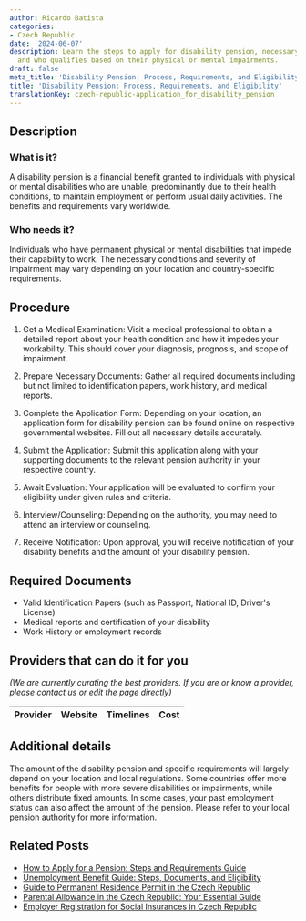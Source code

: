 ```yaml
---
author: Ricardo Batista
categories:
- Czech Republic
date: '2024-06-07'
description: Learn the steps to apply for disability pension, necessary documents,
  and who qualifies based on their physical or mental impairments.
draft: false
meta_title: 'Disability Pension: Process, Requirements, and Eligibility'
title: 'Disability Pension: Process, Requirements, and Eligibility'
translationKey: czech-republic-application_for_disability_pension
---
```


## Description
### What is it?
A disability pension is a financial benefit granted to individuals with physical or mental disabilities who are unable, predominantly due to their health conditions, to maintain employment or perform usual daily activities. The benefits and requirements vary worldwide.

### Who needs it?
Individuals who have permanent physical or mental disabilities that impede their capability to work. The necessary conditions and severity of impairment may vary depending on your location and country-specific requirements.

## Procedure

1. Get a Medical Examination: Visit a medical professional to obtain a detailed report about your health condition and how it impedes your workability. This should cover your diagnosis, prognosis, and scope of impairment.

2. Prepare Necessary Documents: Gather all required documents including but not limited to identification papers, work history, and medical reports.

3. Complete the Application Form: Depending on your location, an application form for disability pension can be found online on respective governmental websites. Fill out all necessary details accurately.

4. Submit the Application: Submit this application along with your supporting documents to the relevant pension authority in your respective country.

5. Await Evaluation: Your application will be evaluated to confirm your eligibility under given rules and criteria.

6. Interview/Counseling: Depending on the authority, you may need to attend an interview or counseling.

7. Receive Notification: Upon approval, you will receive notification of your disability benefits and the amount of your disability pension.

## Required Documents

- Valid Identification Papers (such as Passport, National ID, Driver's License)
- Medical reports and certification of your disability
- Work History or employment records

## Providers that can do it for you

_(We are currently curating the best providers. If you are or know a provider, please contact us or edit the page directly)_

| Provider        |     Website     |     Timelines    |       Cost      |
| :-------------: | :-------------: |  :-------------: | :-------------: |

## Additional details

The amount of the disability pension and specific requirements will largely depend on your location and local regulations. Some countries offer more benefits for people with more severe disabilities or impairments, while others distribute fixed amounts. In some cases, your past employment status can also affect the amount of the pension. Please refer to your local pension authority for more information.


## Related Posts

- [How to Apply for a Pension: Steps and Requirements Guide](https://tramitit.com/guides/czech-republic/application_for_pension/)
- [Unemployment Benefit Guide: Steps, Documents, and Eligibility](https://tramitit.com/guides/czech-republic/application_for_unemployment_benefit/)
- [Guide to Permanent Residence Permit in the Czech Republic](https://tramitit.com/guides/czech-republic/application_for_permanent_residence_permit/)
- [Parental Allowance in the Czech Republic: Your Essential Guide](https://tramitit.com/guides/czech-republic/application_for_parental_allowance/)
- [Employer Registration for Social Insurances in Czech Republic](https://tramitit.com/guides/czech-republic/employer_registration_for_social_insurance/)